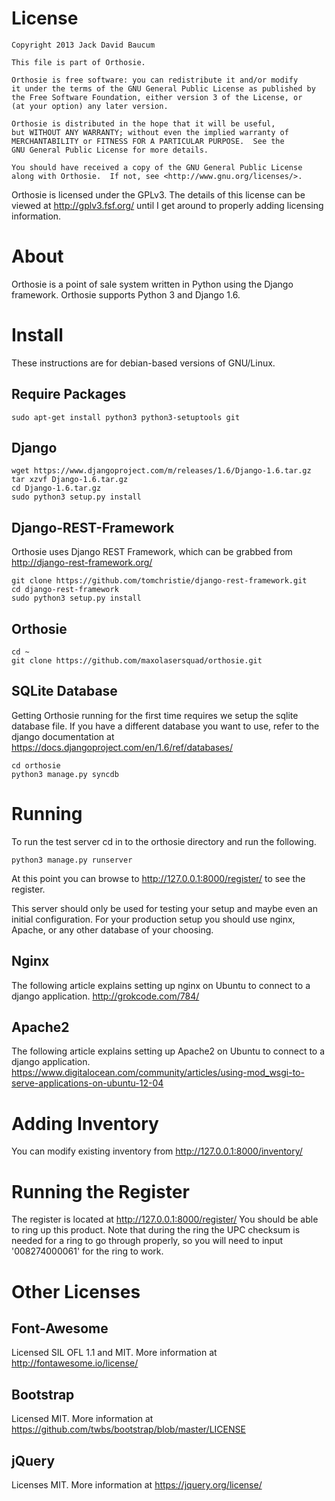 License
=======

    Copyright 2013 Jack David Baucum

    This file is part of Orthosie.

    Orthosie is free software: you can redistribute it and/or modify
    it under the terms of the GNU General Public License as published by
    the Free Software Foundation, either version 3 of the License, or
    (at your option) any later version.

    Orthosie is distributed in the hope that it will be useful,
    but WITHOUT ANY WARRANTY; without even the implied warranty of
    MERCHANTABILITY or FITNESS FOR A PARTICULAR PURPOSE.  See the
    GNU General Public License for more details.

    You should have received a copy of the GNU General Public License
    along with Orthosie.  If not, see <http://www.gnu.org/licenses/>.

Orthosie is licensed under the GPLv3. The details of this license can be viewed at http://gplv3.fsf.org/ until I get around to properly adding licensing information.

About
=====
Orthosie is a point of sale system written in Python using the Django framework.
Orthosie supports Python 3 and Django 1.6.

Install
=======
These instructions are for debian-based versions of GNU/Linux.

Require Packages
----------------
    sudo apt-get install python3 python3-setuptools git 

Django
------
    wget https://www.djangoproject.com/m/releases/1.6/Django-1.6.tar.gz
    tar xzvf Django-1.6.tar.gz
    cd Django-1.6.tar.gz
    sudo python3 setup.py install

Django-REST-Framework
---------------------
Orthosie uses Django REST Framework, which can be grabbed from http://django-rest-framework.org/

    git clone https://github.com/tomchristie/django-rest-framework.git
    cd django-rest-framework
    sudo python3 setup.py install

Orthosie
--------
    cd ~
    git clone https://github.com/maxolasersquad/orthosie.git

SQLite Database
---------------
Getting Orthosie running for the first time requires we setup the sqlite database file.
If you have a different database you want to use, refer to the django documentation at https://docs.djangoproject.com/en/1.6/ref/databases/

    cd orthosie
    python3 manage.py syncdb

Running
=======
To run the test server cd in to the orthosie directory and run the following.

    python3 manage.py runserver

At this point you can browse to http://127.0.0.1:8000/register/ to see the register.

This server should only be used for testing your setup and maybe even an initial configuration. For your production setup you should use nginx, Apache, or any other database of your choosing.

Nginx
-----
The following article explains setting up nginx on Ubuntu to connect to a django application.
http://grokcode.com/784/

Apache2
-------
The following article explains setting up Apache2 on Ubuntu to connect to a django application.
https://www.digitalocean.com/community/articles/using-mod_wsgi-to-serve-applications-on-ubuntu-12-04

Adding Inventory
================
You can modify existing inventory from http://127.0.0.1:8000/inventory/

Running the Register
====================
The register is located at http://127.0.0.1:8000/register/
You should be able to ring up this product. Note that during the ring the UPC checksum is needed for a ring to go through properly, so you will need to input '008274000061' for the ring to work.

Other Licenses
==============

## Font-Awesome
Licensed SIL OFL 1.1 and MIT. More information at http://fontawesome.io/license/

## Bootstrap
Licensed MIT. More information at https://github.com/twbs/bootstrap/blob/master/LICENSE

## jQuery
Licenses MIT. More information at https://jquery.org/license/

